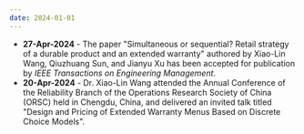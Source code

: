 ```yaml
---
date: 2024-01-01
---
```

<ul>
  <li><b>27-Apr-2024</b> - The paper "Simultaneous or sequential? Retail strategy of a durable product and an extended warranty" authored by Xiao-Lin Wang, Qiuzhuang Sun, and Jianyu Xu has been accepted for publication by <i>IEEE Transactions on Engineering Management</i>.</li>
  <li><b>20-Apr-2024</b> - Dr. Xiao-Lin Wang attended the Annual Conference of the Reliability Branch of the Operations Research Society of China (ORSC) held in Chengdu, China, and delivered an invited talk titled "Design and Pricing of Extended Warranty Menus Based on Discrete Choice Models".</li>
<ul>
